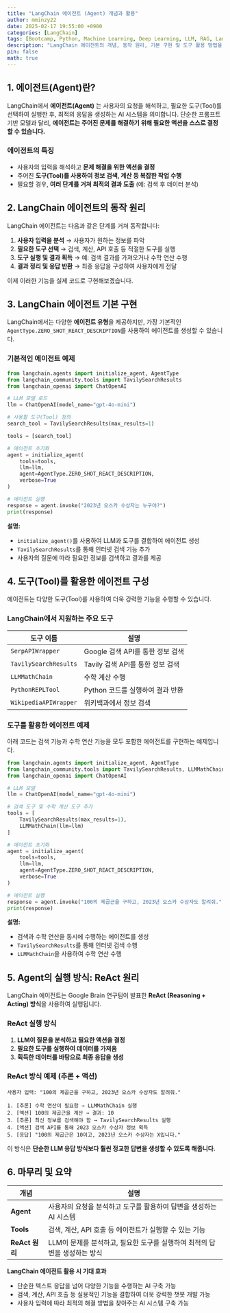 ```yaml
---
title: "LangChain 에이전트 (Agent) 개념과 활용"
author: mminzy22
date: 2025-02-17 19:55:00 +0900
categories: [LangChain]
tags: [Bootcamp, Python, Machine Learning, Deep Learning, LLM, RAG, LangChain, AI, TIL]
description: "LangChain 에이전트의 개념, 동작 원리, 기본 구현 및 도구 활용 방법을 소개합니다. ReAct 원리를 기반으로 한 에이전트의 실행 방식을 설명하고, 다양한 예제를 통해 실습해봅니다."
pin: false
math: true
---
```



## **1. 에이전트(Agent)란?**

LangChain에서 **에이전트(Agent)** 는 사용자의 요청을 해석하고, 필요한 도구(Tool)를 선택하여 실행한 후, 최적의 응답을 생성하는 AI 시스템을 의미합니다. 단순한 프롬프트 기반 모델과 달리, **에이전트는 주어진 문제를 해결하기 위해 필요한 액션을 스스로 결정할 수 있습니다.**

### **에이전트의 특징**
- 사용자의 입력을 해석하고 **문제 해결을 위한 액션을 결정**
- 주어진 **도구(Tool)를 사용하여 정보 검색, 계산 등 복잡한 작업 수행**
- 필요할 경우, **여러 단계를 거쳐 최적의 결과 도출** (예: 검색 후 데이터 분석)

## **2. LangChain 에이전트의 동작 원리**

LangChain 에이전트는 다음과 같은 단계를 거쳐 동작합니다:
1. **사용자 입력을 분석** → 사용자가 원하는 정보를 파악
2. **필요한 도구 선택** → 검색, 계산, API 호출 등 적절한 도구를 실행
3. **도구 실행 및 결과 획득** → 예: 검색 결과를 가져오거나 수학 연산 수행
4. **결과 정리 및 응답 반환** → 최종 응답을 구성하여 사용자에게 전달

이제 이러한 기능을 실제 코드로 구현해보겠습니다.


## **3. LangChain 에이전트 기본 구현**

LangChain에서는 다양한 **에이전트 유형**을 제공하지만, 가장 기본적인 `AgentType.ZERO_SHOT_REACT_DESCRIPTION`를 사용하여 에이전트를 생성할 수 있습니다.

### **기본적인 에이전트 예제**

```python
from langchain.agents import initialize_agent, AgentType
from langchain_community.tools import TavilySearchResults
from langchain_openai import ChatOpenAI

# LLM 모델 로드
llm = ChatOpenAI(model_name="gpt-4o-mini")

# 사용할 도구(Tool) 정의
search_tool = TavilySearchResults(max_results=1)

tools = [search_tool]

# 에이전트 초기화
agent = initialize_agent(
    tools=tools,
    llm=llm,
    agent=AgentType.ZERO_SHOT_REACT_DESCRIPTION,
    verbose=True
)

# 에이전트 실행
response = agent.invoke("2023년 오스카 수상자는 누구야?")
print(response)
```

**설명:**
- `initialize_agent()`를 사용하여 LLM과 도구를 결합하여 에이전트 생성
- `TavilySearchResults`를 통해 인터넷 검색 기능 추가
- 사용자의 질문에 따라 필요한 정보를 검색하고 결과를 제공


## **4. 도구(Tool)를 활용한 에이전트 구성**

에이전트는 다양한 도구(Tool)를 사용하여 더욱 강력한 기능을 수행할 수 있습니다.

### **LangChain에서 지원하는 주요 도구**

| 도구 이름 | 설명 |
|-----------|------------------------------|
| `SerpAPIWrapper` | Google 검색 API를 통한 정보 검색 |
| `TavilySearchResults` | Tavily 검색 API를 통한 정보 검색 |
| `LLMMathChain` | 수학 계산 수행 |
| `PythonREPLTool` | Python 코드를 실행하여 결과 반환 |
| `WikipediaAPIWrapper` | 위키백과에서 정보 검색 |

### **도구를 활용한 에이전트 예제**

아래 코드는 검색 기능과 수학 연산 기능을 모두 포함한 에이전트를 구현하는 예제입니다.

```python
from langchain.agents import initialize_agent, AgentType
from langchain_community.tools import TavilySearchResults, LLMMathChain
from langchain_openai import ChatOpenAI

# LLM 모델
llm = ChatOpenAI(model_name="gpt-4o-mini")

# 검색 도구 및 수학 계산 도구 추가
tools = [
    TavilySearchResults(max_results=1),
    LLMMathChain(llm=llm)
]

# 에이전트 초기화
agent = initialize_agent(
    tools=tools,
    llm=llm,
    agent=AgentType.ZERO_SHOT_REACT_DESCRIPTION,
    verbose=True
)

# 에이전트 실행
response = agent.invoke("100의 제곱근을 구하고, 2023년 오스카 수상자도 알려줘.")
print(response)
```

**설명:**
- 검색과 수학 연산을 동시에 수행하는 에이전트를 생성
- `TavilySearchResults`를 통해 인터넷 검색 수행
- `LLMMathChain`을 사용하여 수학 연산 수행


## **5. Agent의 실행 방식: ReAct 원리**

LangChain 에이전트는 Google Brain 연구팀이 발표한 **ReAct (Reasoning + Acting) 방식**을 사용하여 실행됩니다.

### **ReAct 실행 방식**
1. **LLM이 질문을 분석하고 필요한 액션을 결정**
2. **필요한 도구를 실행하여 데이터를 가져옴**
3. **획득한 데이터를 바탕으로 최종 응답을 생성**

### **ReAct 방식 예제 (추론 + 액션)**

```
사용자 입력: "100의 제곱근을 구하고, 2023년 오스카 수상자도 알려줘."

1. [추론] 수학 연산이 필요함 → LLMMathChain 실행
2. [액션] 100의 제곱근을 계산 → 결과: 10
3. [추론] 최신 정보를 검색해야 함 → TavilySearchResults 실행
4. [액션] 검색 API를 통해 2023 오스카 수상자 정보 획득
5. [응답] "100의 제곱근은 10이고, 2023년 오스카 수상자는 X입니다."
```

이 방식은 **단순한 LLM 응답 방식보다 훨씬 정교한 답변을 생성할 수 있도록 해줍니다.**


## **6. 마무리 및 요약**

| 개념 | 설명 |
|------|--------------------------|
| **Agent** | 사용자의 요청을 분석하고 도구를 활용하여 답변을 생성하는 AI 시스템 |
| **Tools** | 검색, 계산, API 호출 등 에이전트가 실행할 수 있는 기능 |
| **ReAct 원리** | LLM이 문제를 분석하고, 필요한 도구를 실행하여 최적의 답변을 생성하는 방식 |

**LangChain 에이전트 활용 시 기대 효과**
- 단순한 텍스트 응답을 넘어 다양한 기능을 수행하는 AI 구축 가능
- 검색, 계산, API 호출 등 실용적인 기능을 결합하여 더욱 강력한 챗봇 개발 가능
- 사용자 입력에 따라 최적의 해결 방법을 찾아주는 AI 시스템 구축 가능

